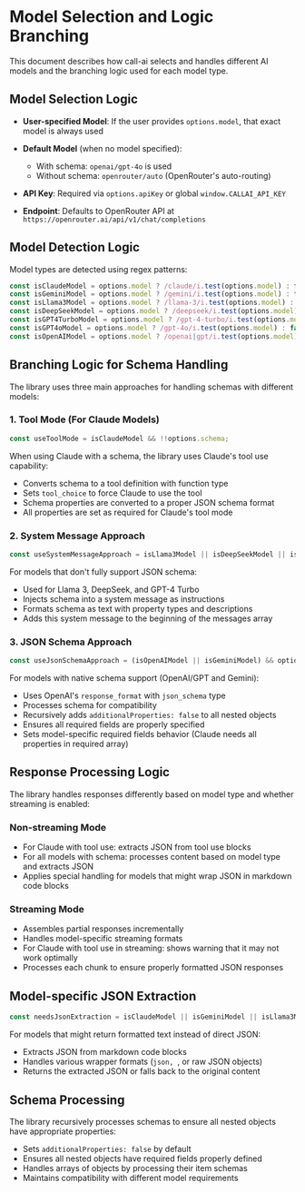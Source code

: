 # Model Selection and Logic Branching

This document describes how call-ai selects and handles different AI models and the branching logic used for each model type.

## Model Selection Logic

- **User-specified Model**: If the user provides `options.model`, that exact model is always used
- **Default Model** (when no model specified):

  - With schema: `openai/gpt-4o` is used
  - Without schema: `openrouter/auto` (OpenRouter's auto-routing)

- **API Key**: Required via `options.apiKey` or global `window.CALLAI_API_KEY`

- **Endpoint**: Defaults to OpenRouter API at `https://openrouter.ai/api/v1/chat/completions`

## Model Detection Logic

Model types are detected using regex patterns:

```javascript
const isClaudeModel = options.model ? /claude/i.test(options.model) : false;
const isGeminiModel = options.model ? /gemini/i.test(options.model) : false;
const isLlama3Model = options.model ? /llama-3/i.test(options.model) : false;
const isDeepSeekModel = options.model ? /deepseek/i.test(options.model) : false;
const isGPT4TurboModel = options.model ? /gpt-4-turbo/i.test(options.model) : false;
const isGPT4oModel = options.model ? /gpt-4o/i.test(options.model) : false;
const isOpenAIModel = options.model ? /openai|gpt/i.test(options.model) : false;
```

## Branching Logic for Schema Handling

The library uses three main approaches for handling schemas with different models:

### 1. Tool Mode (For Claude Models)

```javascript
const useToolMode = isClaudeModel && !!options.schema;
```

When using Claude with a schema, the library uses Claude's tool use capability:

- Converts schema to a tool definition with function type
- Sets `tool_choice` to force Claude to use the tool
- Schema properties are converted to a proper JSON schema format
- All properties are set as required for Claude's tool mode

### 2. System Message Approach

```javascript
const useSystemMessageApproach = isLlama3Model || isDeepSeekModel || isGPT4TurboModel;
```

For models that don't fully support JSON schema:

- Used for Llama 3, DeepSeek, and GPT-4 Turbo
- Injects schema into a system message as instructions
- Formats schema as text with property types and descriptions
- Adds this system message to the beginning of the messages array

### 3. JSON Schema Approach

```javascript
const useJsonSchemaApproach = (isOpenAIModel || isGeminiModel) && options.schema;
```

For models with native schema support (OpenAI/GPT and Gemini):

- Uses OpenAI's `response_format` with `json_schema` type
- Processes schema for compatibility
- Recursively adds `additionalProperties: false` to all nested objects
- Ensures all required fields are properly specified
- Sets model-specific required fields behavior (Claude needs all properties in required array)

## Response Processing Logic

The library handles responses differently based on model type and whether streaming is enabled:

### Non-streaming Mode

- For Claude with tool use: extracts JSON from tool use blocks
- For all models with schema: processes content based on model type and extracts JSON
- Applies special handling for models that might wrap JSON in markdown code blocks

### Streaming Mode

- Assembles partial responses incrementally
- Handles model-specific streaming formats
- For Claude with tool use in streaming: shows warning that it may not work optimally
- Processes each chunk to ensure properly formatted JSON responses

## Model-specific JSON Extraction

```javascript
const needsJsonExtraction = isClaudeModel || isGeminiModel || isLlama3Model || isDeepSeekModel;
```

For models that might return formatted text instead of direct JSON:

- Extracts JSON from markdown code blocks
- Handles various wrapper formats (`json, `, or raw JSON objects)
- Returns the extracted JSON or falls back to the original content

## Schema Processing

The library recursively processes schemas to ensure all nested objects have appropriate properties:

- Sets `additionalProperties: false` by default
- Ensures all nested objects have required fields properly defined
- Handles arrays of objects by processing their item schemas
- Maintains compatibility with different model requirements
